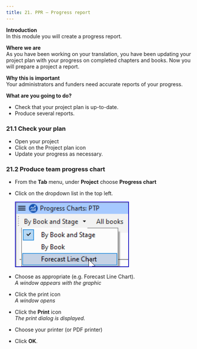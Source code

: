 ```yaml
---
title: 21. PPR – Progress report
---
```

**Introduction**  
In this module you will create a progress report.

**Where we are**  
As you have been working on your translation, you have been updating your project plan with your progress on completed chapters and books. Now you will prepare a project a report.

**Why this is important**  
Your administrators and funders need accurate reports of your progress.

**What are you going to do?**  
-   Check that your project plan is up-to-date.
-   Produce several reports.

### 21.1 Check your plan
-   Open your project
-   Click on the Project plan icon
-   Update your progress as necessary.

### 21.2 Produce team progress chart
-   From the **Tab** menu, under **Project** choose **Progress chart**
-   Click on the dropdown list in the top left.

    ![wordml://116.png](../media/fa1d3248390ef13abbe36dce13dbd4ec.png)

-   Choose as appropriate (e.g. Forecast Line Chart).  
    *A window appears with the graphic*

-   Click the print icon  
    *A window opens*

-   Click the **Print** icon  
    *The print dialog is displayed.*

-   Choose your printer (or PDF printer)
-   Click **OK**.
